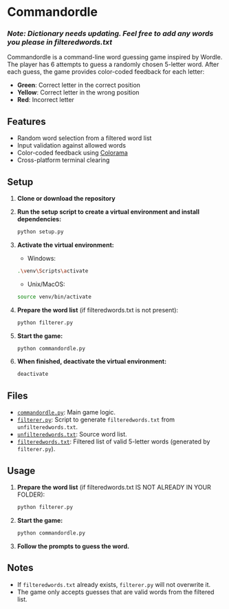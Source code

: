 # Commandordle

### *Note: Dictionary needs updating. Feel free to add any words you please in filteredwords.txt*

Commandordle is a command-line word guessing game inspired by Wordle. The player has 6 attempts to guess a randomly chosen 5-letter word. After each guess, the game provides color-coded feedback for each letter:

- **Green**: Correct letter in the correct position
- **Yellow**: Correct letter in the wrong position
- **Red**: Incorrect letter

## Features

- Random word selection from a filtered word list
- Input validation against allowed words
- Color-coded feedback using [Colorama](https://pypi.org/project/colorama/)
- Cross-platform terminal clearing

## Setup

1. **Clone or download the repository**

2. **Run the setup script to create a virtual environment and install dependencies:**
   ```bash
   python setup.py
   ```

3. **Activate the virtual environment:**
   - Windows:
   ```bash
   .\venv\Scripts\activate
   ```
   - Unix/MacOS:
   ```bash
   source venv/bin/activate
   ```

4. **Prepare the word list** (if filteredwords.txt is not present):
   ```bash
   python filterer.py
   ```

5. **Start the game:**
   ```bash
   python commandordle.py
   ```

6. **When finished, deactivate the virtual environment:**
   ```bash
   deactivate
   ```

## Files

- [`commandordle.py`](commandordle.py): Main game logic.
- [`filterer.py`](filterer.py): Script to generate `filteredwords.txt` from `unfilteredwords.txt`.
- [`unfilteredwords.txt`](unfilteredwords.txt): Source word list.
- [`filteredwords.txt`](filteredwords.txt): Filtered list of valid 5-letter words (generated by `filterer.py`).

## Usage

1. **Prepare the word list** (if filteredwords.txt IS NOT ALREADY IN YOUR FOLDER):

   ```sh
   python filterer.py
   ```

2. **Start the game:**

   ```sh
   python commandordle.py
   ```

3. **Follow the prompts to guess the word.**

## Notes

- If `filteredwords.txt` already exists, `filterer.py` will not overwrite it.
- The game only accepts guesses that are valid words from the filtered list.